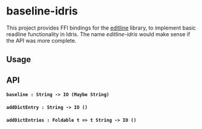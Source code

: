 # baseline-idris

This project provides FFI bindings for the [editline](https://github.com/troglobit/editline) library, to implement basic readline functionality in Idris. The name *editline-idris* would make sense if the API was more complete.

## Usage

## API

#### `baseline : String -> IO (Maybe String)`

#### `addDictEntry : String -> IO ()`

#### `addDictEntries : Foldable t => t String -> IO ()`
